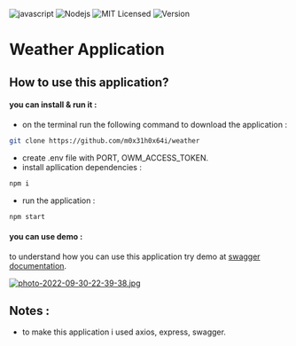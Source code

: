 ![javascript](https://badges.aleen42.com/src/javascript.svg)
![Nodejs](https://img.shields.io/badge/-Node.js-58595a?style=flat&logo=Node.js)
![MIT Licensed](https://img.shields.io/badge/license-MIT-brightgreen)
![Version](https://img.shields.io/badge/version-5.0.0-brightgreen)

# **Weather Application**

## How to use this application?
#### you can install & run it :
- on the terminal run the following command to download the application :
```bash
git clone https://github.com/m0x31h0x64i/weather
```
-  create .env file with PORT, OWM_ACCESS_TOKEN.
-  install apllication dependencies :
```bash
npm i
```
-  run the application :
```bash
npm start
```
#### you can use demo :
to understand how you can use this application try demo at [swagger documentation]([https://nodejs.org/en/download/](https://quaint-fawn-snaps.cyclic.app/api-docs/) "swagger documentation").

[![photo-2022-09-30-22-39-38.jpg](https://i.postimg.cc/pdn2n4s2/photo-2022-09-30-22-39-38.jpg)](https://postimg.cc/rdM6Bn6b)

## Notes :
- to make this application i used axios, express, swagger.
